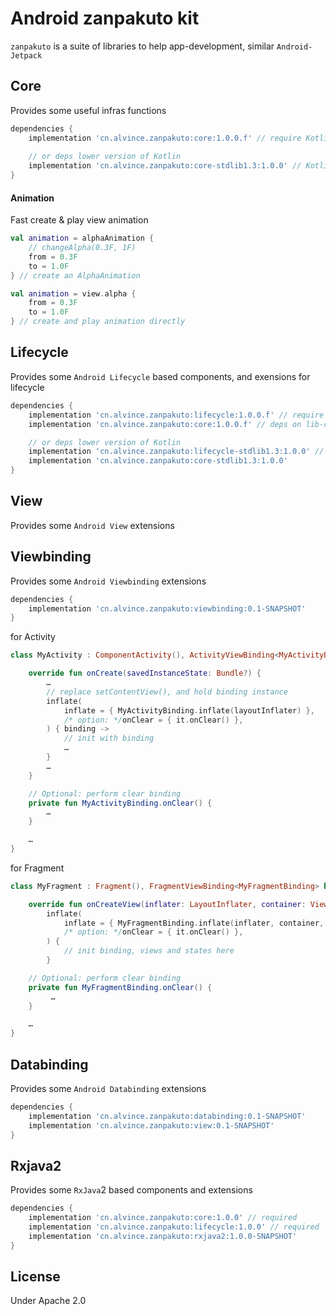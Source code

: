 Android zanpakuto kit
===

`zanpakuto` is a suite of libraries to help app-development, similar `Android-Jetpack`

Core
---

Provides some useful infras functions

```groovy
dependencies {
    implementation 'cn.alvince.zanpakuto:core:1.0.0.f' // require Kotlin 1.6
    
    // or deps lower version of Kotlin 
    implementation 'cn.alvince.zanpakuto:core-stdlib1.3:1.0.0' // Kotlin 1.3
}
```

#### Animation

Fast create & play view animation

```kotlin
val animation = alphaAnimation {
    // changeAlpha(0.3F, 1F)
    from = 0.3F
    to = 1.0F
} // create an AlphaAnimation

val animation = view.alpha {
    from = 0.3F
    to = 1.0F
} // create and play animation directly
```

Lifecycle
---

Provides some `Android Lifecycle` based components, and exensions for lifecycle

```groovy
dependencies {
    implementation 'cn.alvince.zanpakuto:lifecycle:1.0.0.f' // require Kotlin 1.6
    implementation 'cn.alvince.zanpakuto:core:1.0.0.f' // deps on lib-core

    // or deps lower version of Kotlin 
    implementation 'cn.alvince.zanpakuto:lifecycle-stdlib1.3:1.0.0' // Kotlin 1.3
    implementation 'cn.alvince.zanpakuto:core-stdlib1.3:1.0.0'
}
```

View
---

Provides some `Android View` extensions

Viewbinding
---

Provides some `Android Viewbinding` extensions

```groovy
dependencies {
    implementation 'cn.alvince.zanpakuto:viewbinding:0.1-SNAPSHOT'
}
```

for Activity
```kotlin
class MyActivity : ComponentActivity(), ActivityViewBinding<MyActivityBinding> by ActivityBinding() {

    override fun onCreate(savedInstanceState: Bundle?) {
        …
        // replace setContentView(), and hold binding instance
        inflate(
            inflate = { MyActivityBinding.inflate(layoutInflater) },
            /* option: */onClear = { it.onClear() },
        ) { binding ->
            // init with binding
            …
        }
        …
    }

    // Optional: perform clear binding
    private fun MyActivityBinding.onClear() {
        …
    }

    …
}
```

for Fragment
```kotlin
class MyFragment : Fragment(), FragmentViewBinding<MyFragmentBinding> by FragmentBinding() {

    override fun onCreateView(inflater: LayoutInflater, container: ViewGroup?, savedInstanceState: Bundle?): View =
        inflate(
            inflate = { MyFragmentBinding.inflate(inflater, container, false) },
            /* option: */onClear = { it.onClear() },
        ) {
            // init binding, views and states here
        }

    // Optional: perform clear binding
    private fun MyFragmentBinding.onClear() {
         …
    }

    …
}
```

Databinding
---

Provides some `Android Databinding` extensions

```groovy
dependencies {
    implementation 'cn.alvince.zanpakuto:databinding:0.1-SNAPSHOT'
    implementation 'cn.alvince.zanpakuto:view:0.1-SNAPSHOT'
}
```

Rxjava2
---

Provides some `RxJava`2 based components and extensions

```groovy
dependencies {
    implementation 'cn.alvince.zanpakuto:core:1.0.0' // required
    implementation 'cn.alvince.zanpakuto:lifecycle:1.0.0' // required
    implementation 'cn.alvince.zanpakuto:rxjava2:1.0.0-SNAPSHOT'
}
```

License
---

Under Apache 2.0
